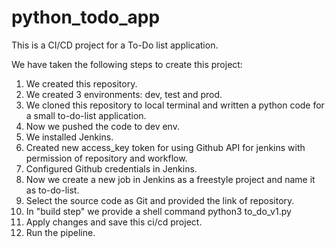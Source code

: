 # python_todo_app
This is a CI/CD project for a To-Do list application. 

We have taken the following steps to create this project:

1. We created this repository.
2. We created 3 environments: dev, test and prod.
3. We cloned this repository to local terminal and written a python code for a small to-do-list application.
4. Now we pushed the code to dev env.
5. We installed Jenkins.
6. Created new access_key token for using Github API for jenkins with permission of repository and workflow.
7. Configured Github credentials in Jenkins.
8. Now we create a new job in Jenkins as a freestyle project and name it as to-do-list.
9. Select the source code as Git and provided the link of repository.
10. In "build step" we provide a shell command python3 to_do_v1.py
11. Apply changes and save this ci/cd project.
12. Run the pipeline.

